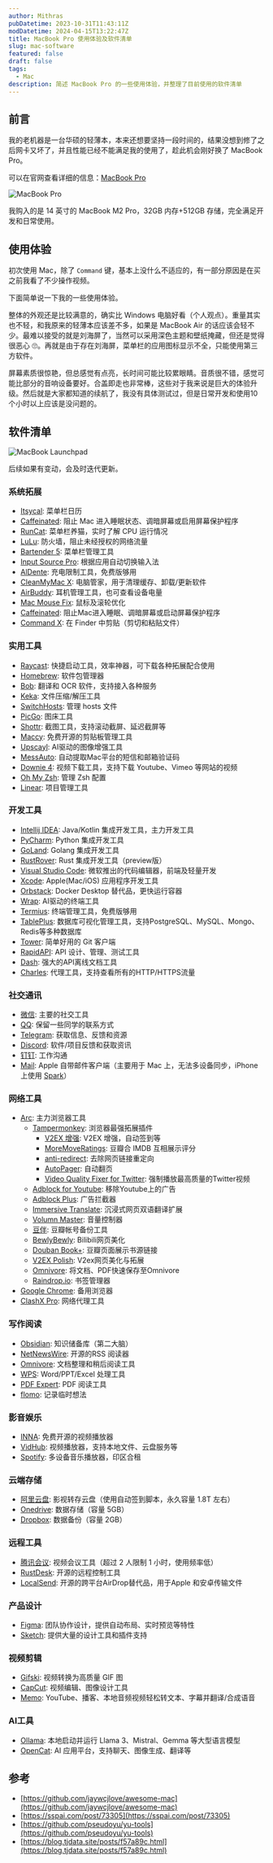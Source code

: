```yaml
---
author: Mithras
pubDatetime: 2023-10-31T11:43:11Z
modDatetime: 2024-04-15T13:22:47Z
title: MacBook Pro 使用体验及软件清单
slug: mac-software
featured: false
draft: false
tags:
  - Mac
description: 简述 MacBook Pro 的一些使用体验，并整理了目前使用的软件清单
---
```


## 前言

我的老机器是一台华硕的轻薄本，本来还想要坚持一段时间的，结果没想到修了之后网卡又坏了，并且性能已经不能满足我的使用了，趁此机会刚好换了 MacBook Pro。

可以在官网查看详细的信息：[MacBook Pro](https://www.apple.com/macbook-pro/)

![MacBook Pro](https://image.akrab.top/blog-picture/2024/04/34131d726ee8a6087f894894830c2f5e.png)

我购入的是 14 英寸的 MacBook M2 Pro，32GB 内存+512GB 存储，完全满足开发和日常使用。

## 使用体验

初次使用 Mac，除了 `Command` 键，基本上没什么不适应的，有一部分原因是在买之前我看了不少操作视频。

下面简单说一下我的一些使用体验。

整体的外观还是比较满意的，确实比 Windows 电脑好看（个人观点）。重量其实也不轻，和我原来的轻薄本应该差不多，如果是 MacBook Air 的话应该会轻不少。最难以接受的就是刘海屏了，当然可以采用深色主题和壁纸掩藏，但还是觉得很恶心 🙄。再就是由于存在刘海屏，菜单栏的应用图标显示不全，只能使用第三方软件。

屏幕素质很惊艳，但总感觉有点亮，长时间可能比较累眼睛。音质很不错，感觉可能比部分的音响设备要好。合盖即走也非常棒，这些对于我来说是巨大的体验升级。然后就是大家都知道的续航了，我没有具体测试过，但是日常开发和使用10个小时以上应该是没问题的。

## 软件清单

![MacBook Launchpad](https://image.akrab.top/blog-picture/2024/04/827e9c40ce272322c922ee485efb8793.png)

后续如果有变动，会及时迭代更新。

### 系统拓展

- [Itsycal](https://www.mowglii.com/itsycal): 菜单栏日历
- [Caffeinated](https://caffeinated.app): 阻止 Mac 进入睡眠状态、调暗屏幕或启用屏幕保护程序
- [RunCat](https://kyome.io/runcat/index.html): 菜单栏养猫，实时了解 CPU 运行情况
- [LuLu](https://github.com/objective-see/LuLu): 防火墙，阻止未经授权的网络流量
- [Bartender 5](https://www.macbartender.com): 菜单栏管理工具
- [Input Source Pro](https://inputsource.pro): 根据应用自动切换输入法
- [AlDente](https://apphousekitchen.com): 充电限制工具，免费版够用
- [CleanMyMac X](https://macpaw.com/): 电脑管家，用于清理缓存、卸载/更新软件
- [AirBuddy](https://v2.airbuddy.app/): 耳机管理工具，也可查看设备电量
- [Mac Mouse Fix](https://macmousefix.com/): 鼠标及滚轮优化
- [Caffeinated](https://caffeinated.app/): 阻止Mac进入睡眠、调暗屏幕或启动屏幕保护程序
- [Command X](https://sindresorhus.com/command-x): 在 Finder 中剪贴（剪切和粘贴文件）

### 实用工具

- [Raycast](https://www.raycast.com): 快捷启动工具，效率神器，可下载各种拓展配合使用
- [Homebrew](https://docs.brew.sh/): 软件包管理器
- [Bob](https://bobtranslate.com): 翻译和 OCR 软件，支持接入各种服务
- [Keka](https://www.keka.io/en): 文件压缩/解压工具
- [SwitchHosts](https://github.com/oldj/SwitchHosts): 管理 hosts 文件
- [PicGo](https://github.com/Molunerfinn/PicGo): 图床工具
- [Shottr](https://shottr.cc/): 截图工具，支持滚动截屏、延迟截屏等
- [Maccy](https://github.com/p0deje/Maccy): 免费开源的剪贴板管理工具
- [Upscayl](https://www.upscayl.org/): AI驱动的图像增强工具
- [MessAuto](https://github.com/LeeeSe/MessAuto): 自动提取Mac平台的短信和邮箱验证码
- [Downie 4](https://software.charliemonroe.net/downie/): 视频下载工具，支持下载 Youtube、Vimeo 等网站的视频
- [Oh My Zsh](https://ohmyz.sh): 管理 Zsh 配置
- [Linear](https://linear.app/): 项目管理工具

### 开发工具

- [Intellij IDEA](https://www.jetbrains.com/idea/): Java/Kotlin 集成开发工具，主力开发工具
- [PyCharm](https://www.jetbrains.com/pycharm/): Python 集成开发工具
- [GoLand](https://www.jetbrains.com/go/): Golang 集成开发工具
- [RustRover](https://www.jetbrains.com/rust/): Rust 集成开发工具（preview版）
- [Visual Studio Code](https://code.visualstudio.com/): 微软推出的代码编辑器，前端及轻量开发
- [Xcode](https://developer.apple.com/xcode/): Apple(Mac/iOS) 应用程序开发工具
- [Orbstack](https://orbstack.dev/): Docker Desktop 替代品，更快运行容器
- [Wrap](https://www.warp.dev/): AI驱动的终端工具
- [Termius](https://termius.com/): 终端管理工具，免费版够用
- [TablePlus](https://tableplus.com/): 数据库可视化管理工具，支持PostgreSQL、MySQL、Mongo、Redis等多种数据库
- [Tower](https://www.git-tower.com/): 简单好用的 Git 客户端
- [RapidAPI](https://rapidapi.com/): API 设计、管理、测试工具
- [Dash](https://kapeli.com/dash): 强大的API离线文档工具
- [Charles](https://www.charlesproxy.com/): 代理工具，支持查看所有的HTTP/HTTPS流量

### 社交通讯

- [微信](https://weixin.qq.com): 主要的社交工具
- [QQ](https://im.qq.com): 保留一些同学的联系方式
- [Telegram](https://telegram.org): 获取信息、反馈和资源
- [Discord](https://discord.com): 软件/项目反馈和获取资讯
- [钉钉](https://www.dingtalk.com): 工作沟通
- [Mail](https://www.icloud.com/mail): Apple 自带邮件客户端（主要用于 Mac 上，无法多设备同步，iPhone上使用 [Spark](https://sparkmailapp.com/)）

### 网络工具

- [Arc](https://arc.net/): 主力浏览器工具
  - [Tampermonkey](https://chrome.google.com/webstore/detail/tampermonkey/dhdgffkkebhmkfjojejmpbldmpobfkfo): 浏览器最强拓展插件
    - [V2EX 增强](https://greasyfork.org/en/scripts/424246-v2ex-%E5%A2%9E%E5%BC%BA): V2EX 增强，自动签到等
    - [MoreMoveRatings](https://greasyfork.org/en/scripts/7687-moremovieratings): 豆瓣合 IMDB 互相展示评分
    - [anti-redirect](https://greasyfork.org/en/scripts/11915-anti-redirect): 去除网页链接重定向
    - [AutoPager](https://greasyfork.org/en/scripts/419215-%E8%87%AA%E5%8A%A8%E6%97%A0%E7%BC%9D%E7%BF%BB%E9%A1%B5): 自动翻页
    - [Video Quality Fixer for Twitter](https://greasyfork.org/en/scripts/399827-video-quality-fixer-for-twitter): 强制播放最高质量的Twitter视频
  - [Adblock for Youtube](https://chromewebstore.google.com/detail/cmedhionkhpnakcndndgjdbohmhepckk): 移除Youtube上的广告
  - [Adblock Plus](https://chrome.google.com/webstore/detail/adblock-plus-free-ad-bloc/cfhdojbkjhnklbpkdaibdccddilifddb): 广告拦截器
  - [Immersive Translate](https://chrome.google.com/webstore/detail/immersive-translate-web-p/bpoadfkcbjbfhfodiogcnhhhpibjhbnh): 沉浸式网页双语翻译扩展
  - [Volumn Master](https://chrome.google.com/webstore/detail/volume-master/jghecgabfgfdldnmbfkhmffcabddioke): 音量控制器
  - [豆伴](https://chrome.google.com/webstore/detail/%E8%B1%86%E4%BC%B4%EF%BC%9A%E8%B1%86%E7%93%A3%E8%B4%A6%E5%8F%B7%E5%A4%87%E4%BB%BD%E5%B7%A5%E5%85%B7/ghppfgfeoafdcaebjoglabppkfmbcjdd): 豆瓣帐号备份工具
  - [BewlyBewly](https://chromewebstore.google.com/detail/bewlybewly/bbbiejemhfihiooipfcjmjmbfdmobobp): Bilibili网页美化
  - [Douban Book+](https://chromewebstore.google.com/detail/douban-book+/lkmnoeojcpmcpjlbhbjbilpmccfljdoj): 豆瓣页面展示书源链接
  - [V2EX Polish](https://chromewebstore.google.com/detail/v2ex-polish/onnepejgdiojhiflfoemillegpgpabdm): V2ex网页美化与拓展
  - [Omnivore](https://chromewebstore.google.com/detail/omnivore/blkggjdmcfjdbmmmlfcpplkchpeaiiab): 将文档、PDF快速保存至Omnivore
  - [Raindrop.io](https://chromewebstore.google.com/detail/raindropio/ldgfbffkinooeloadekpmfoklnobpien): 书签管理器
- [Google Chrome](https://www.google.com/chrome): 备用浏览器
- [ClashX Pro](https://github.com/yichengchen/clashX): 网络代理工具

### 写作阅读

- [Obsidian](https://obsidian.md/): 知识储备库（第二大脑）
- [NetNewsWire](https://netnewswire.com/): 开源的RSS 阅读器
- [Omnivore](https://omnivore.app/): 文档整理和稍后阅读工具
- [WPS](https://platform.wps.cn/): Word/PPT/Excel 处理工具
- [PDF Expert](https://pdfexpert.com/): PDF 阅读工具
- [flomo](https://flomoapp.com/): 记录临时想法

### 影音娱乐

- [INNA](https://iina.io/): 免费开源的视频播放器
- [VidHub](https://okaapps.com/product/1659622164): 视频播放器，支持本地文件、云盘服务等
- [Spotify](https://open.spotify.com/): 多设备音乐播放器，印区合租

### 云端存储

- [阿里云盘](https://www.aliyundrive.com/): 影视转存云盘（使用自动签到脚本，永久容量 1.8T 左右）
- [Onedrive](https://www.microsoft.com/en-us/microsoft-365/onedrive/online-cloud-storage): 数据存储（容量 5GB）
- [Dropbox](https://www.dropbox.com/): 数据备份（容量 2GB）

### 远程工具

- [腾讯会议](https://meeting.tencent.com/): 视频会议工具（超过 2 人限制 1 小时，使用频率低）
- [RustDesk](https://rustdesk.com/): 开源的远程控制工具
- [LocalSend](https://omnivore.app/): 开源的跨平台AirDrop替代品，用于Apple 和安卓传输文件

### 产品设计

- [Figma](https://www.figma.com/): 团队协作设计，提供自动布局、实时预览等特性
- [Sketch](https://www.sketch.com/): 提供大量的设计工具和插件支持

### 视频剪辑

- [Gifski](https://github.com/sindresorhus/Gifski): 视频转换为高质量 GIF 图
- [CapCut](https://www.capcut.com/): 视频编辑、图像设计工具
- [Memo](https://memo.ac/): YouTube、播客、本地音频视频轻松转文本、字幕并翻译/合成语音

### AI工具

- [Ollama](https://ollama.com/): 本地启动并运行 Llama 3、Mistral、Gemma 等大型语言模型
- [OpenCat](https://opencat.app/): AI 应用平台，支持聊天、图像生成、翻译等

## 参考

- [https://github.com/jaywcjlove/awesome-mac](https://github.com/jaywcjlove/awesome-mac)
- [https://sspai.com/post/73305](https://sspai.com/post/73305)
- [https://github.com/pseudoyu/yu-tools](https://github.com/pseudoyu/yu-tools)
- [https://blog.tjdata.site/posts/f57a89c.html](https://blog.tjdata.site/posts/f57a89c.html)
